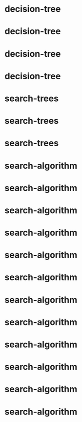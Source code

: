 # decision-tree
# decision-tree
# decision-tree
# decision-tree
# search-trees
# search-trees
# search-trees
# search-algorithm
# search-algorithm
# search-algorithm
# search-algorithm
# search-algorithm
# search-algorithm
# search-algorithm
# search-algorithm
# search-algorithm
# search-algorithm
# search-algorithm
# search-algorithm
